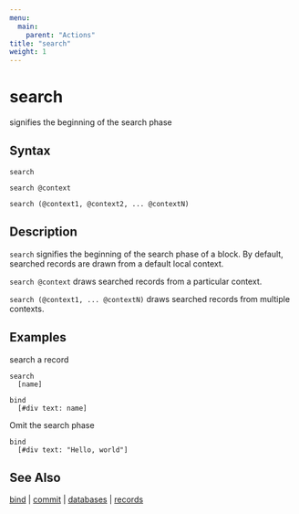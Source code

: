 ```yaml
---
menu:
  main:
    parent: "Actions"
title: "search"
weight: 1
---
```


# search

signifies the beginning of the search phase

## Syntax

```eve
search

search @context

search (@context1, @context2, ... @contextN)
```

## Description

`search` signifies the beginning of the search phase of a block. By default, searched records are drawn from a default local context.

`search @context` draws searched records from a particular context.

`search (@context1, ... @contextN)` draws searched records from multiple contexts.

## Examples

search a record

```eve
search
  [name]
  
bind
  [#div text: name]  
```

Omit the search phase

```eve
bind
  [#div text: "Hello, world"]
```

## See Also

[bind](../bind) | [commit](../commit) | [databases](../databases) | [records](../records)